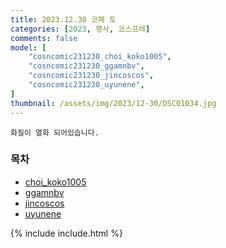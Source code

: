 ```yaml
---
title: 2023.12.30 코페 토
categories: [2023, 행사, 코스프레]
comments: false
model: [
    "cosncomic231230_choi_koko1005",
    "cosncomic231230_ggamnbv",
    "cosncomic231230_jincoscos",
    "cosncomic231230_uyunene",
]
thumbnail: /assets/img/2023/12-30/DSC01034.jpg
---
```


`화질이 열화 되어있습니다.`

### 목차
- [choi_koko1005](#choi_koko1005)
- [ggamnbv](#ggamnbv)
- [jincoscos](#jincoscos)
- [uyunene](#uyunene)

{% include include.html %}